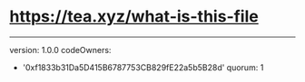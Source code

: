 # https://tea.xyz/what-is-this-file
---
version: 1.0.0
codeOwners:
  - '0xf1833b31Da5D415B6787753CB829fE22a5b5B28d'
quorum: 1
